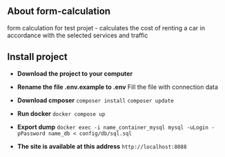 ## About form-calculation

form calculation for test projet - calculates the cost of renting a car in accordance with the selected services and traffic

## Install project

- **Download the project to your computer**

- **Rename the file .env.example to .env**
  Fill the file with connection data

- **Download cmposer**
  `composer install`
  `composer update`

- **Run docker**
  `docker compose up`

- **Export dump**
  `docker exec -i name_container_mysql mysql -uLogin -pPassword name_db < config/db/sql.sql`
  
- **The site is available at this address**
  `http://localhost:8088`
